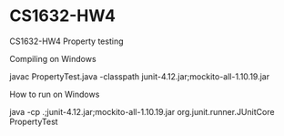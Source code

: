 # CS1632-HW4
CS1632-HW4 Property testing

Compiling on Windows

javac PropertyTest.java -classpath junit-4.12.jar;mockito-all-1.10.19.jar

How to run on Windows

java -cp .;junit-4.12.jar;mockito-all-1.10.19.jar org.junit.runner.JUnitCore PropertyTest